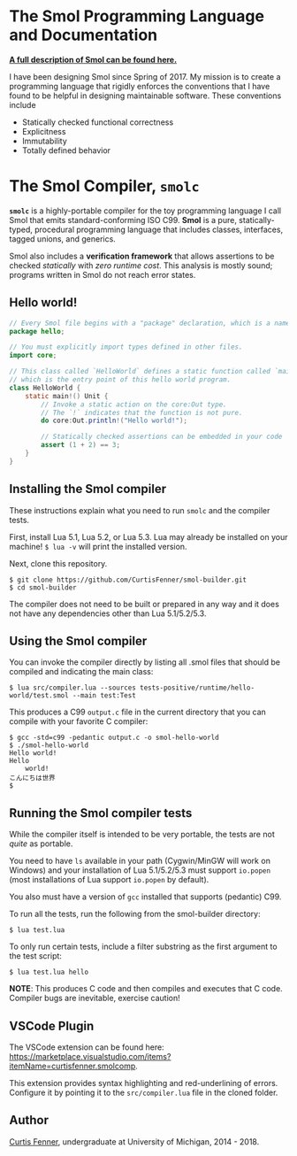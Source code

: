 # The Smol Programming Language and Documentation

**[A full description of Smol can be found here.](docs/smol.md)**

I have been designing Smol since Spring of 2017.
My mission is to create a programming language that rigidly enforces the
conventions that I have found to be helpful
in designing maintainable software. These conventions include
* Statically checked functional correctness
* Explicitness
* Immutability
* Totally defined behavior

# The Smol Compiler, `smolc`

**`smolc`** is a highly-portable compiler for the toy programming language I
call Smol that emits standard-conforming ISO C99.
**Smol** is a pure, statically-typed, procedural programming language that
includes classes, interfaces, tagged unions, and generics.

Smol also includes a **verification framework** that allows assertions to be
checked *statically* with *zero runtime cost*. This analysis is mostly sound;
programs written in Smol do not reach error states.

## Hello world!

```java
// Every Smol file begins with a "package" declaration, which is a namespace.
package hello;

// You must explicitly import types defined in other files.
import core;

// This class called `HelloWorld` defines a static function called `main`,
// which is the entry point of this hello world program.
class HelloWorld {
	static main!() Unit {
		// Invoke a static action on the core:Out type.
		// The `!` indicates that the function is not pure.
		do core:Out.println!("Hello world!");

		// Statically checked assertions can be embedded in your code
		assert (1 + 2) == 3;
	}
}
```

## Installing the Smol compiler

These instructions explain what you need to run `smolc` and the compiler tests.

First, install Lua 5.1, Lua 5.2, or Lua 5.3. Lua may already be installed on
your machine!
`$ lua -v` will print the installed version.

Next, clone this repository.

```
$ git clone https://github.com/CurtisFenner/smol-builder.git
$ cd smol-builder
```

The compiler does not need to be built or prepared in any way and it does not
have any dependencies other than Lua 5.1/5.2/5.3.

## Using the Smol compiler

You can invoke the compiler directly by listing all .smol files that should be
compiled and indicating the main class:

```
$ lua src/compiler.lua --sources tests-positive/runtime/hello-world/test.smol --main test:Test
```

This produces a C99 `output.c` file in the current directory that you can
compile with your favorite C compiler:

```
$ gcc -std=c99 -pedantic output.c -o smol-hello-world
$ ./smol-hello-world
Hello world!
Hello
	world!
こんにちは世界
$
```

## Running the Smol compiler tests

While the compiler itself is intended to be very portable, the tests are not
*quite* as portable.

You need to have `ls` available in your path (Cygwin/MinGW will work on Windows)
and your installation of Lua 5.1/5.2/5.3 must support `io.popen`
(most installations of Lua support `io.popen` by default).

You also must have a version of `gcc` installed that supports (pedantic) C99.

To run all the tests, run the following from the smol-builder directory:

```
$ lua test.lua
```

To only run certain tests, include a filter substring as the first argument to
the test script:

```
$ lua test.lua hello
```

**NOTE**: This produces C code and then compiles and executes that C code.
Compiler bugs are inevitable, exercise caution!

## VSCode Plugin

The VSCode extension can be found here:
https://marketplace.visualstudio.com/items?itemName=curtisfenner.smolcomp.

This extension provides syntax highlighting and red-underlining of errors.
Configure it by pointing it to the `src/compiler.lua` file in the cloned folder.

## Author

[Curtis Fenner](http://curtisfenner.com),
undergraduate at University of Michigan, 2014 - 2018.
